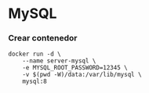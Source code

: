 # MySQL

### Crear contenedor
```
docker run -d \
    --name server-mysql \
    -e MYSQL_ROOT_PASSWORD=12345 \
    -v $(pwd -W)/data:/var/lib/mysql \
    mysql:8
```